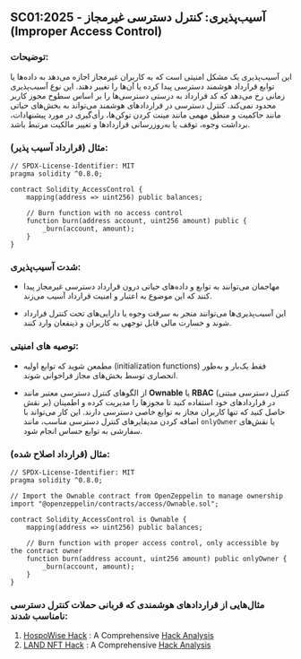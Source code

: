 ## SC01:2025 -  آسیب‌پذیری: کنترل دسترسی غیرمجاز (Improper Access Control)

### توضیحات:
 این آسیب‌پذیری یک مشکل امنیتی است که به کاربران غیرمجاز اجازه می‌دهد به داده‌ها یا توابع قرارداد هوشمند دسترسی پیدا کرده یا آن‌ها را تغییر دهند. این نوع آسیب‌پذیری زمانی رخ می‌دهد که کد قرارداد به درستی دسترسی‌ها را بر اساس سطوح مجوز کاربر محدود نمی‌کند. کنترل دسترسی در قراردادهای هوشمند می‌تواند به بخش‌های حیاتی مانند حاکمیت و منطق مهمی مانند مینت کردن توکن‌ها، رأی‌گیری در مورد پیشنهادات، برداشت وجوه، توقف یا به‌روزرسانی قراردادها و تغییر مالکیت مرتبط باشد.

### مثال (قرارداد آسیب پذیر):
```
// SPDX-License-Identifier: MIT
pragma solidity ^0.8.0;

contract Solidity_AccessControl {
    mapping(address => uint256) public balances;

    // Burn function with no access control
    function burn(address account, uint256 amount) public {
        _burn(account, amount);
    }
}
```
### شدت آسیب‌پذیری:

- مهاجمان می‌توانند به توابع و داده‌های حیاتی درون قرارداد دسترسی غیرمجاز پیدا کنند که این موضوع به اعتبار و امنیت قرارداد آسیب می‌زند.

- این آسیب‌پذیری‌ها می‌توانند منجر به سرقت وجوه یا دارایی‌های تحت کنترل قرارداد شوند و خسارت مالی قابل توجهی به کاربران و ذینفعان وارد کنند.


### توصیه های امنیتی:

- مطمعن شوید که توابع اولیه‌ (initialization functions) فقط یک‌بار و به‌طور انحصاری توسط بخش‌های مجاز فراخوانی شوند.


- از الگوهای کنترل دسترسی معتبر مانند **Ownable** یا **RBAC** (کنترل دسترسی مبتنی بر نقش) در قراردادهای خود استفاده کنید تا مجوزها را مدیریت کرده و اطمینان حاصل کنید که تنها کاربران مجاز به توابع خاصی دسترسی دارند. این کار می‌تواند با اضافه کردن مدیفایرهای کنترل دسترسی مناسب، مانند `onlyOwner` یا نقش‌های سفارشی به توابع حساس انجام شود.



### مثال (قرارداد اصلاح شده):
```
// SPDX-License-Identifier: MIT
pragma solidity ^0.8.0;

// Import the Ownable contract from OpenZeppelin to manage ownership
import "@openzeppelin/contracts/access/Ownable.sol";

contract Solidity_AccessControl is Ownable {
    mapping(address => uint256) public balances;

    // Burn function with proper access control, only accessible by the contract owner
    function burn(address account, uint256 amount) public onlyOwner {
        _burn(account, amount);
    }
}
```

### مثال‌هایی از قراردادهای هوشمندی که قربانی حملات کنترل دسترسی نامناسب شدند:
1. [HospoWise Hack](https://etherscan.io/address/0x952aa09109e3ce1a66d41dc806d9024a91dd5684#code) : A Comprehensive [Hack Analysis](https://blog.solidityscan.com/access-control-vulnerabilities-in-smart-contracts-a31757f5d707)
2. [LAND NFT Hack](https://bscscan.com/address/0x1a62fe088F46561bE92BB5F6e83266289b94C154#code) : A Comprehensive [Hack Analysis](https://blog.solidityscan.com/land-hack-analysis-missing-access-control-66fb9555a3e3)
